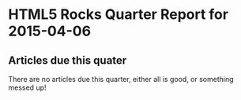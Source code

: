 HTML5 Rocks Quarter Report for 2015-04-06
=========================================

Articles due this quater
------------------------

There are no articles due this quarter, either all is good, or something messed up!

